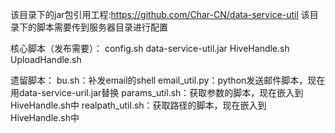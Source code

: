 该目录下的jar包引用工程:https://github.com/Char-CN/data-service-util
该目录下的脚本需要传到服务器目录进行配置

核心脚本（发布需要）：
	config.sh
	data-service-util.jar
	HiveHandle.sh
	UploadHandle.sh

遗留脚本：
	bu.sh：补发email的shell
	email_util.py：python发送邮件脚本，现在用data-service-uril.jar替换
	params_util.sh：获取参数的脚本，现在嵌入到HiveHandle.sh中
	realpath_util.sh：获取路径的脚本，现在嵌入到HiveHandle.sh中
